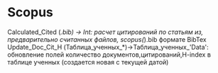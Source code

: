 # Scopus
Calculated_Cited (*.bib) -> Int:  расчет цитирований по статьям из, предварительно
                                  считанных файлов, scopus(*).bib формате BibTex  
Update_Doc_Cit_H (Таблица_ученных_*)->Таблица_ученных_'Data':
обновление полей количество документов,цитирований,H-index в таблице ученных (создается новая с текущей датой)